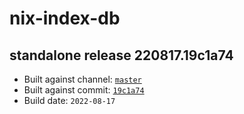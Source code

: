 # nix-index-db
## standalone release 220817.19c1a74
- Built against channel: [`master`](https://github.com/nixos/nixpkgs/tree/master)
- Built against commit: [`19c1a74`](https://github.com/NixOS/nixpkgs/commit/19c1a7400a106bb5aaa65fb0c0b890922d950972)
- Build date: `2022-08-17`
